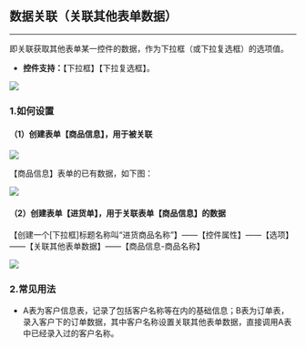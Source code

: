 ## 数据关联（关联其他表单数据）
----
即关联获取其他表单某一控件的数据，作为下拉框（或下拉复选框）的选项值。
* **控件支持：**【下拉框】【下拉复选框】。

![](../img/6-4-2i1.gif)

### 1.如何设置
#### （1）创建表单【商品信息】，用于被关联

![](../img/6-4-2i2.png)

【商品信息】表单的已有数据，如下图：

![](../img/6-4-2i3.png)

#### （2）创建表单【进货单】，用于关联表单【商品信息】的数据

【创建一个[下拉框]标题名称叫“进货商品名称”】——【控件属性】——【选项】——【关联其他表单数据】——【商品信息-商品名称】

![](../img/6-4-2i4.gif)

### 2.常见用法
* A表为客户信息表，记录了包括客户名称等在内的基础信息；B表为订单表，录入客户下的订单数据，其中客户名称设置关联其他表单数据，直接调用A表中已经录入过的客户名称。
